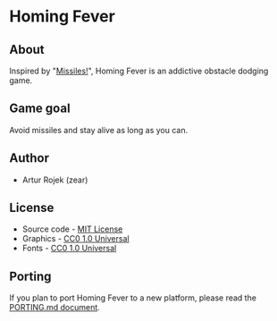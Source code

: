 # Homing Fever

About
-----
Inspired by "[Missiles!](http://macaquegames.com)", Homing Fever is an addictive obstacle dodging game.

Game goal
---------
Avoid missiles and stay alive as long as you can.

Author
-------
* Artur Rojek (zear)

License
-------
* Source code - [MIT License](LICENSE.txt)
* Graphics - [CC0 1.0 Universal](https://creativecommons.org/publicdomain/zero/1.0/)
* Fonts - [CC0 1.0 Universal](https://creativecommons.org/publicdomain/zero/1.0/)

Porting
-------
If you plan to port Homing Fever to a new platform, please read the [PORTING.md document](PORTING.md).
